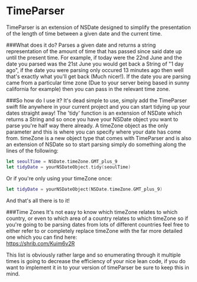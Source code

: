 # TimeParser
TimeParser is an extension of NSDate designed to simplify the presentation of the length of time between a given date and the current time. 

###What does it do?
Parses a given date and returns a string representation of the amount of time that has passed since said date up until the present time. For example, if today were the 22nd June and the date you parsed was the 21st June you would get back a String of "1 day ago", if the date you were parsing only occured 13 minutes ago then well that's exactly what you'll get back (Much nicer!). If the date you are parsing came from a particular time zone (Due to your server being based in sunny california for example) then you can pass in the relevant time zone. 

###So how do I use it?
It's dead simple to use, simply add the TimeParser swift file anywhere in your current project and you can start tidying up your dates straight away! 
The 'tidy' function is an extension of NSDate which returns a String and so once you have your NSDate object you want to parse you're half way there already. A timeZone object as the only parameter and this is where you can specify where your date has come from. timeZone is a new object type that comes with TimeParser and is also an extension of NSDate so to start parsing simply do something along the lines of the following:

```Swift
let seoulTime = NSDate.timeZone.GMT_plus_9
let tidyDate = yourNSDateObject.tidy(seoulTime) 
```
Or if you're only using your timeZone once:
```Swift
let tidyDate = yourNSDateObject(NSDate.timeZone.GMT_plus_9)
```

And that's all there is to it!

###Time Zones
It's not easy to know which timeZone relates to which country, or even to which area of a country relates to which timeZone so if you're going to be parsing dates from lots of different countries feel free to either refer to or completely replace timeZone with the far more detailed one which you can find here:  
https://shrib.com/Kuim6v2R  

This list is obviously rather large and so enumerating through it multiple times is going to decrease the efficiency of your nice lean code, if you do want to implement it in to your version of timeParser be sure to keep this in mind.


